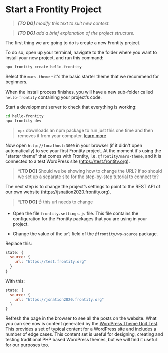 # Start a Frontity Project

> *__[TO DO]__ modify this text to suit new context.*

> *__[TO DO]__ add a brief explanation of the project structure.*

The first thing we are going to do is create a new Frontity project.

To do so, open up your terminal, navigate to the folder where you want to install your new project, and run this command:

```bash
npx frontity create hello-frontity
```

Select the `mars-theme` - it's the basic starter theme that we recommend for beginners.

When the install process finishes, you will have a new sub-folder called `hello-frontity` containing your project’s code.

Start a development server to check that everything is working:

```bash
cd hello-frontity
npx frontity dev
```

> `npx` downloads an npm package to run just this one time and then removes it from your computer. [learn more](https://medium.com/@maybekatz/introducing-npx-an-npm-package-runner-55f7d4bd282b)

Now open `http://localhost:3000` in your browser (if it didn't open automatically) to see your first Frontity project. At the moment it's using the "starter theme" that comes with Frontity, i.e. `@frontity/mars-theme`, and it is connected to a test WordPress site (https://test.frontity.org).

> *__[TO DO]__ Should we be showing how to change the URL? If so should we set up a separate site for the step-by-step tutorial to connect to?

The next step is to change the project’s settings to point to the REST API of our own website (https://jsnation2020.frontity.org).
> *__[TO DO]__ ☝️ this url needs to change

- Open the file `frontity.settings.js` file. This file contains the configuration for the Frontity packages that you are using in your project.

- Change the value of the `url` field of the `@frontity/wp-source` package.

Replace this:
```js
state: {
  source: {
    url: "https://test.frontity.org"
  }
}
```
With this:
```js
state: {
  source: {
    url: "https://jsnation2020.frontity.org"
  }
}
```
Refresh the page in the browser to see all the posts on the website. What you can see now is content generated by the [WordPress Theme Unit Test](https://github.com/WPTT/theme-unit-test). This provides a set of typical content for a WordPress site and includes a number of edge cases. This content set is useful for designing, creating and testing traditional PHP based WordPress themes, but we will find it useful for our purposes too.

